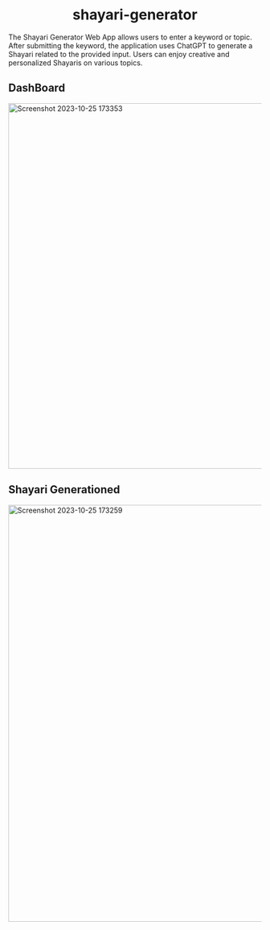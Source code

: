 
<h1 align="center">shayari-generator</h1>
The Shayari Generator Web App allows users to enter a keyword or topic. After submitting the keyword, the application uses ChatGPT to generate a Shayari related to the provided input. Users can enjoy creative and personalized Shayaris on various topics.

## DashBoard
<img width="727" alt="Screenshot 2023-10-25 173353" src="https://github.com/rk28284/shayari-generator/assets/112754760/a8a3eb77-0cd4-444a-8709-e1ae2e72cbbe">

## Shayari Generationed
<img width="829" alt="Screenshot 2023-10-25 173259" src="https://github.com/rk28284/shayari-generator/assets/112754760/7305360c-811d-40d5-a845-ea927c81f4f5">
